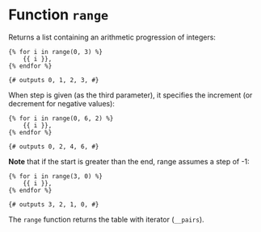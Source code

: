 Function `range`
================

Returns a list containing an arithmetic progression of integers:

```twig
{% for i in range(0, 3) %}
    {{ i }},
{% endfor %}

{# outputs 0, 1, 2, 3, #}
```

When step is given (as the third parameter), it specifies the increment (or decrement for negative values):

```twig
{% for i in range(0, 6, 2) %}
    {{ i }},
{% endfor %}

{# outputs 0, 2, 4, 6, #}
```

**Note** that if the start is greater than the end, range assumes a step of -1:
```twig
{% for i in range(3, 0) %}
    {{ i }},
{% endfor %}

{# outputs 3, 2, 1, 0, #}
```

The `range` function returns the table with iterator (`__pairs`).